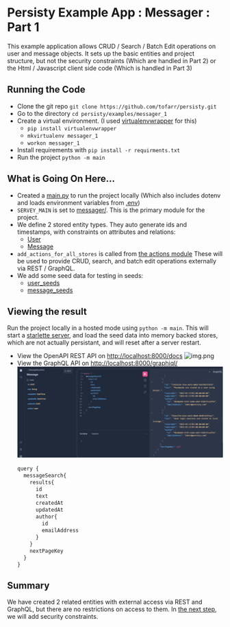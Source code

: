 # Persisty Example App : Messager : Part 1

This example application allows CRUD / Search / Batch Edit operations on
user and message objects. It sets up the basic entities and project structure, but not
the security constraints (Which are handled in Part 2) or the Html / 
Javascript client side code (Which is handled in Part 3)

## Running the Code

* Clone the git repo `git clone https://github.com/tofarr/persisty.git`
* Go to the directory `cd persisty/examples/messager_1`
* Create a virtual environment. (I used [virtualenvwrapper](https://virtualenvwrapper.readthedocs.io/en/latest/)
  for this)
  * `pip install virtualenvwrapper`
  * `mkvirtualenv messager_1`
  * `workon messager_1`
* Install requirements with `pip install -r requirments.txt`
* Run the project `python -m main`

## What is Going On Here...

* Created a [main.py](main.py) to run the project locally (Which also includes
  dotenv and loads environment variables from [.env](.env))
* `SERVEY_MAIN` is set to [messager/](messager). This is the primary module for
  the project.
* We define 2 stored entity types. They auto generate ids and timestamps, with
  constraints on attributes and relations:
  * [User](messager/store/user.py)
  * [Message](messager/store/message.py)
* `add_actions_for_all_stores` is called from [the actions module](messager/actions/__init__.py)
  These will be used to provide CRUD, search, and batch edit operations externally via
  REST / GraphQL.
* We add some seed data for testing in seeds:
  * [user_seeds](seeds/user.json)
  * [message_seeds](seeds/message.json)
  
## Viewing the result

Run the project locally in a hosted mode using `python -m main`. This will start a 
[starlette server](https://www.starlette.io/), and load the seed data into memory backed stores, which are not
actually persistant, and will reset after a server restart.

* View the OpenAPI REST API on [http://localhost:8000/docs](http://localhost:8000/docs)
  ![img.png](openapi.png)
* View the GraphQL API on [http://localhost:8000/graphiql/](http://localhost:8000/graphiql/)
  ![Demo Query Execution in Graphiql](readme/graphiql.png)
  ```
  query {
	messageSearch{
      results{
        id
        text
        createdAt
        updatedAt
		author{
          id
          emailAddress
        }
      }
      nextPageKey
    }
  }
  ```

## Summary

We have created 2 related entities with external access via REST and GraphQL, but there are no restrictions
on access to them. In [the next step](../messager_2), we will add security constraints.

